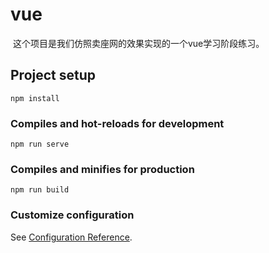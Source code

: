 # vue

​			这个项目是我们仿照卖座网的效果实现的一个vue学习阶段练习。

## Project setup

```
npm install
```

### Compiles and hot-reloads for development
```
npm run serve
```

### Compiles and minifies for production
```
npm run build
```

### Customize configuration
See [Configuration Reference](https://cli.vuejs.org/config/).
